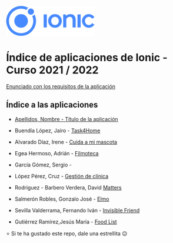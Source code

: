 <img width="240px" src="ionic.png">

# Índice de aplicaciones de Ionic - Curso 2021 / 2022

[Enunciado con los requisitos de la aplicación](trabajo_ionic_v5.pdf)

## Índice a las aplicaciones

* [Apellidos, Nombre - Título de la aplicación](#)

* Buendía López, Jairo - [Task4Home](https://github.com/jairobuendia/Task4Home)
* Alvarado Díaz, Irene - [Cuida a mi mascota](https://github.com/IreneAlvaradoDiaz/cuida-a-mi-mascota)
* Egea Hermoso, Adrián - [Filmoteca](https://github.com/AdrianEgeaHermoso/filmotecaApp)
* García Gómez, Sergio - 
* López Pérez, Cruz - [Gestión de clínica](https://github.com/mcruzlp/ClinicaNiloIonicApp.git)
* Rodriguez - Barbero Verdera, David [Matters](https://github.com/Davidrbv/Matters)
* Salmerón Robles, Gonzalo José - [Elmo](https://github.com/gonzalosalmeron/elmoApp)
* Sevilla Valderrama, Fernando Iván - [Invisible Friend](https://github.com/feseva/invisibleFriendApp)
* Gutiérrez Ramírez,Jesús María - [Food List](https://github.com/Jesus-GR/AplicacionIonic)



:star: Si te ha gustado este repo, dale una estrellita :wink:
